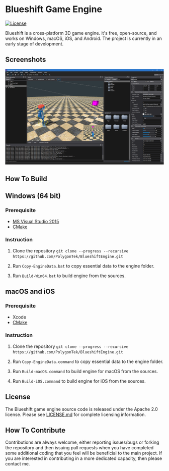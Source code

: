 ﻿Blueshift Game Engine
=======================

[![License](https://img.shields.io/badge/Licence-Apache2.0-blue.svg)]()

Blueshift is a cross-platform 3D game engine. it's free, open-source, and works on Windows, macOS, iOS, and Android.
The project is currently in an early stage of development.

Screenshots
-------------------

![Screenshot1](Screenshots/screenshot1.png)

How To Build
-------------------

## Windows (64 bit)

### Prerequisite

  * [MS Visual Studio 2015](https://www.visualstudio.com/downloads/)
  * [CMake](https://cmake.org/download/)

### Instruction

  1. Clone the repository `git clone --progress --recursive https://github.com/PolygonTek/BlueshiftEngine.git`

  2. Run `Copy-EngineData.bat` to copy essential data to the engine folder.

  3. Run `Build-Win64.bat` to build engine from the sources.

## macOS and iOS

### Prerequisite

  * Xcode
  * [CMake](https://cmake.org/download/)

### Instruction

  1. Clone the repository `git clone --progress --recursive https://github.com/PolygonTek/BlueshiftEngine.git`

  2. Run `Copy-EngineData.command` to copy essential data to the engine folder.

  3. Run `Build-macOS.command` to build engine for macOS from the sources.

  4. Run `Build-iOS.command` to build engine for iOS from the sources.

License
-------------------

The Blueshift game engine source code is released under the Apache 2.0 license. Please see [LICENSE.md](LICENSE.md) for complete licensing information.

How To Contribute
-------------------

Contributions are always welcome, either reporting issues/bugs or forking the repository and then issuing pull requests when you have completed some additional coding that you feel will be beneficial to the main project. If you are interested in contributing in a more dedicated capacity, then please contact me.
